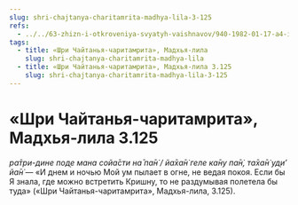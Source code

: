 ```yaml
---
slug: shri-chajtanya-charitamrita-madhya-lila-3-125
refs:
  - ../../63-zhizn-i-otkroveniya-svyatyh-vaishnavov/940-1982-01-17-a4-istoriya-achyutanandy-o-synovyah-advajty-achari.md
tags:
  - title: «Шри Чайтанья-чаритамрита», Мадхья-лила
    slug: shri-chajtanya-charitamrita-madhya-lila
  - title: «Шри Чайтанья-чаритамрита», Мадхья-лила 3.125
    slug: shri-chajtanya-charitamrita-madhya-lila-3-125
---
```


# «Шри Чайтанья-чаритамрита», Мадхья-лила 3.125

*ра̄три-дине под̣е мана сойа̄сти на̄ па̄н̇ / йа̄ха̄н̇ геле ка̄ну па̄н̇, та̄ха̄н̇ уд̣и’ йа̄н̇* — «И днем и ночью Мой ум пылает в огне, не ведая покоя. Если бы Я знала, где можно встретить Кришну, то не раздумывая полетела бы туда» («Шри Чайтанья-чаритамрита», Мадхья-лила, 3.125).

